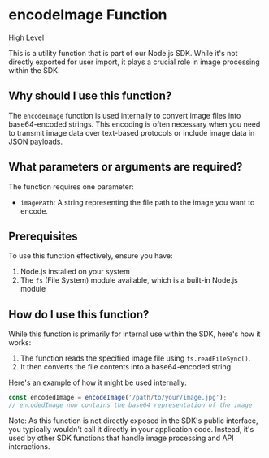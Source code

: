 

  # **encodeImage Function**

High Level

This is a utility function that is part of our Node.js SDK. While it's not directly exported for user import, it plays a crucial role in image processing within the SDK.

## Why should I use this function?

The `encodeImage` function is used internally to convert image files into base64-encoded strings. This encoding is often necessary when you need to transmit image data over text-based protocols or include image data in JSON payloads.

## What parameters or arguments are required?

The function requires one parameter:
- `imagePath`: A string representing the file path to the image you want to encode.

## Prerequisites

To use this function effectively, ensure you have:
1. Node.js installed on your system
2. The `fs` (File System) module available, which is a built-in Node.js module

## How do I use this function?

While this function is primarily for internal use within the SDK, here's how it works:

1. The function reads the specified image file using `fs.readFileSync()`.
2. It then converts the file contents into a base64-encoded string.

Here's an example of how it might be used internally:

```javascript
const encodedImage = encodeImage('/path/to/your/image.jpg');
// encodedImage now contains the base64 representation of the image
```

Note: As this function is not directly exposed in the SDK's public interface, you typically wouldn't call it directly in your application code. Instead, it's used by other SDK functions that handle image processing and API interactions.

  